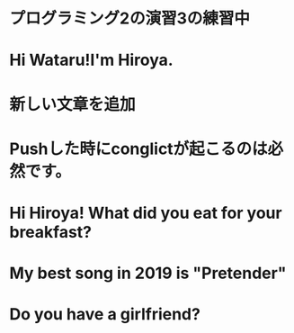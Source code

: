 # プログラミング2の演習3の練習中
# Hi Wataru!I'm Hiroya.
# 新しい文章を追加
# Pushした時にconglictが起こるのは必然です。
# Hi Hiroya! What did you eat for your breakfast?
# My best song in 2019 is "Pretender"
# Do you have a girlfriend?